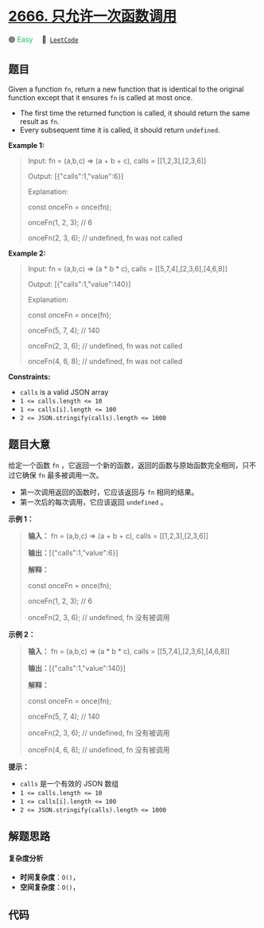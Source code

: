 # [2666. 只允许一次函数调用](https://leetcode.com/problems/allow-one-function-call)

🟢 <font color=#15bd66>Easy</font>&emsp; 🔗&ensp;[`LeetCode`](https://leetcode.com/problems/allow-one-function-call)


## 题目

Given a function `fn`, return a new function that is identical to the original
function except that it ensures `fn` is called at most once.

  * The first time the returned function is called, it should return the same result as `fn`.
  * Every subsequent time it is called, it should return `undefined`.



**Example 1:**

> Input: fn = (a,b,c) => (a + b + c), calls = [[1,2,3],[2,3,6]]
> 
> Output: [{"calls":1,"value":6}]
> 
> Explanation:
> 
> const onceFn = once(fn);
> 
> onceFn(1, 2, 3); // 6
> 
> onceFn(2, 3, 6); // undefined, fn was not called

**Example 2:**

> Input: fn = (a,b,c) => (a * b * c), calls = [[5,7,4],[2,3,6],[4,6,8]]
> 
> Output: [{"calls":1,"value":140}]
> 
> Explanation:
> 
> const onceFn = once(fn);
> 
> onceFn(5, 7, 4); // 140
> 
> onceFn(2, 3, 6); // undefined, fn was not called
> 
> onceFn(4, 6, 8); // undefined, fn was not called

**Constraints:**

  * `calls` is a valid JSON array
  * `1 <= calls.length <= 10`
  * `1 <= calls[i].length <= 100`
  * `2 <= JSON.stringify(calls).length <= 1000`


## 题目大意

给定一个函数 `fn` ，它返回一个新的函数，返回的函数与原始函数完全相同，只不过它确保 `fn` 最多被调用一次。

  * 第一次调用返回的函数时，它应该返回与 `fn` 相同的结果。
  * 第一次后的每次调用，它应该返回 `undefined` 。



**示例 1：**

> 
> 
> 
> 
> 
> **输入：** fn = (a,b,c) => (a + b + c), calls = [[1,2,3],[2,3,6]]
> 
> **输出：**[{"calls":1,"value":6}]
> 
> **解释：**
> 
> const onceFn = once(fn);
> 
> onceFn(1, 2, 3); // 6
> 
> onceFn(2, 3, 6); // undefined, fn 没有被调用
> 
> 

**示例 2：**

> 
> 
> 
> 
> 
> **输入：** fn = (a,b,c) => (a * b * c), calls = [[5,7,4],[2,3,6],[4,6,8]]
> 
> **输出：**[{"calls":1,"value":140}]
> 
> **解释：**
> 
> const onceFn = once(fn);
> 
> onceFn(5, 7, 4); // 140
> 
> onceFn(2, 3, 6); // undefined, fn 没有被调用
> 
> onceFn(4, 6, 8); // undefined, fn 没有被调用
> 
> 



**提示：**

  * `calls` 是一个有效的 JSON 数组
  * `1 <= calls.length <= 10`
  * `1 <= calls[i].length <= 100`
  * `2 <= JSON.stringify(calls).length <= 1000`


## 解题思路

#### 复杂度分析

- **时间复杂度**：`O()`，
- **空间复杂度**：`O()`，

## 代码

```javascript

```